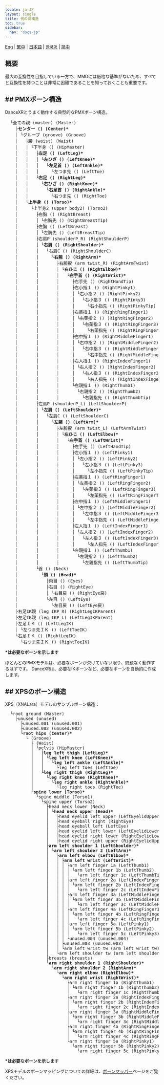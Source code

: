 ```yaml
---
locale: ja-JP
layout: single
title: 例の骨構造
toc: true
sidebar:
  nav: "docs-jp"
---
```

[Eng](/dancexr/features/bones) | [繁中](/tw/dancexr/features/bones) | [日本語](/jp/dancexr/features/bones) | [한국어](/kr/dancexr/features/bones) | [简中](/zh/dancexr/features/bones)

## 概要

最大の互換性を目指している一方で、MMDには厳格な基準がないため、すべてと互換性を持つことは非常に困難であることを知っておくことも重要です。
## ## PMXボーン構造
DanceXRとうまく動作する典型的なPMXボーン構造。

<pre>
  └全ての親 (master) (Master)
    ├<b>センター () (Center)*</b>
    │ └グルーブ (groove) (Groove)
    │   ├腰 (waist) (Waist)
    │   │ └下半身 () (HipMaster)
    │   │   ├<b>左足 () (LeftLeg)*</b>
    │   │   │ └<b>左ひざ () (LeftKnee)*</b>
    │   │   │   └<b>左足首 () (LeftAnkle)*</b>
    │   │   │     └左つま先 () (LeftToe)
    │   │   └<b>右足 () (RightLeg)*</b>
    │   │     └<b>右ひざ () (RightKnee)*</b>
    │   │       └<b>右足首 () (RightAnkle)*</b>
    │   │         └右つま先 () (RightToe)
    │   └<b>上半身 () (Torso)*</b>
    │     └上半身2 (upper body2) (Torso2)
    │       ├右胸 () (RightBreast)
    │       │ └右胸先 () (RightBreastTip)
    │       ├左胸 () (LeftBreast)
    │       │ └左胸先 () (LeftBreastTip)
    │       ├右肩P (shoulderP_R) (RightShoulderP)
    │       │ └<b>右肩 () (RightShoulder)*</b>
    │       │   └右肩C () (RightShoulderC)
    │       │     └<b>右腕 () (RightArm)*</b>
    │       │       ├右腕捩 (arm twist_R) (RightArmTwist)
    │       │       │ └<b>右ひじ () (RightElbow)*</b>
    │       │       │   └<b>右手首 () (RightWrist)*</b>
    │       │       │     ├右手先 () (RightHandTip)
    │       │       │     ├右小指１ () (RightPinky1)
    │       │       │     │ └右小指２ () (RightPinky2)
    │       │       │     │   └右小指３ () (RightPinky3)
    │       │       │     │     └右小指先 () (RightPinkyTip)
    │       │       │     ├右薬指１ () (RightRingFinger1)
    │       │       │     │ └右薬指２ () (RightRingFinger2)
    │       │       │     │   └右薬指３ () (RightRingFinger3)
    │       │       │     │     └右薬指先 () (RightRingFingerTip)
    │       │       │     ├右中指１ () (RightMiddleFinger1)
    │       │       │     │ └右中指２ () (RightMiddleFinger2)
    │       │       │     │   └右中指３ () (RightMiddleFinger3)
    │       │       │     │     └右中指先 () (RightMiddleFingerTip)
    │       │       │     ├右人指１ () (RightIndexFinger1)
    │       │       │     │ └右人指２ () (RightIndexFinger2)
    │       │       │     │   └右人指３ () (RightIndexFinger3)
    │       │       │     │     └右人指先 () (RightIndexFingerTip)
    │       │       │     └右親指１ () (RightThumb1)
    │       │       │       └右親指２ () (RightThumb2)
    │       │       │         └右親指先 () (RightThumbTip)
    │       ├左肩P (shoulderP_L) (LeftShoulderP)
    │       │ └<b>左肩 () (LeftShoulder)*</b>
    │       │   └左肩C () (LeftShoulderC)
    │       │     └<b>左腕 () (LeftArm)*</b>
    │       │       ├左腕捩 (arm twist_L) (LeftArmTwist)
    │       │       │ └<b>左ひじ () (LeftElbow)*</b>
    │       │       │   └<b>左手首 () (LeftWrist)*</b>
    │       │       │     ├左手先 () (LeftHandTip)
    │       │       │     ├左小指１ () (LeftPinky1)
    │       │       │     │ └左小指２ () (LeftPinky2)
    │       │       │     │   └左小指３ () (LeftPinky3)
    │       │       │     │     └左小指先 () (LeftPinkyTip)
    │       │       │     ├左薬指１ () (LeftRingFinger1)
    │       │       │     │ └左薬指２ () (LeftRingFinger2)
    │       │       │     │   └左薬指３ () (LeftRingFinger3)
    │       │       │     │     └左薬指先 () (LeftRingFingerTip)
    │       │       │     ├左中指１ () (LeftMiddleFinger1)
    │       │       │     │ └左中指２ () (LeftMiddleFinger2)
    │       │       │     │   └左中指３ () (LeftMiddleFinger3)
    │       │       │     │     └左中指先 () (LeftMiddleFingerTip)
    │       │       │     ├左人指１ () (LeftIndexFinger1)
    │       │       │     │ └左人指２ () (LeftIndexFinger2)
    │       │       │     │   └左人指３ () (LeftIndexFinger3)
    │       │       │     │     └左人指先 () (LeftIndexFingerTip)
    │       │       │     └左親指１ () (LeftThumb1)
    │       │       │       └左親指２ () (LeftThumb2)
    │       │       │         └左親指先 () (LeftThumbTip)
    │       └首 () (Neck)
    │         └<b>頭 () (Head)*</b>
    │           ├両目 () (Eyes)
    │           ├右目 () (RightEye)
    │           │ └右目戻 () (RightEye戻)
    │           └左目 () (LeftEye)
    │             └左目戻 () (LeftEye戻)
    ├右足IK親 (leg IKP_R) (RightLegIKParent)
    ├左足IK親 (leg IKP_L) (LeftLegIKParent)
    ├左足ＩＫ () (LeftLegIK)
    │ └左つま先ＩＫ () (LeftToeIK)
    └右足ＩＫ () (RightLegIK)
      └右つま先ＩＫ () (RightToeIK)
</pre>
<b>*は必要なボーンを示します</b>

ほとんどのPMXモデルは、必要なボーンが欠けていない限り、問題なく動作するはずです。 DanceXRは、必要なIKボーンなど、必要なボーンを自動的に作成します。
## ## XPSのボーン構造
XPS（XNALara）モデルのサンプルボーン構造：
<pre>
  └root ground (Master)
    ├unused (unused)
      ├unused.001 (unused.001)
      ├unused.002 (unused.002)
      └<b>root hips (Center)*</b>
        └ (Groove)
          ├ (Waist)
          │ └pelvis (HipMaster)
          │   ├<b>leg left thigh (LeftLeg)*</b>
          │   │ └<b>leg left knee (LeftKnee)*</b>
          │   │   └<b>leg left ankle (LeftAnkle)*</b>
          │   │     └leg left toes (LeftToe)
          │   └<b>leg right thigh (RightLeg)*</b>
          │     └<b>leg right knee (RightKnee)*</b>
          │       └<b>leg right ankle (RightAnkle)*</b>
          │         └leg right toes (RightToe)
          └<b>spine lower (Torso)*</b>
            └spine middle (Torso1)
              └spine upper (Torso2)
                ├head neck lower (Neck)
                │ └<b>head neck upper (Head)*</b>
                │   ├head eyelid left upper (LeftEyelidUpper)
                │   ├head eyeball right (RightEye)
                │   ├head eyeball left (LeftEye)
                │   ├head eyelid left lower (LeftEyelidLower)
                │   ├head eyelid right lower (RightEyelidLower)
                │   ├head eyelid right upper (RightEyelidUpper)
                ├<b>arm left shoulder 1 (LeftShoulder)*</b>
                │ └<b>arm left shoulder 2 (LeftArm)*</b>
                │   ├<b>arm left elbow (LeftElbow)*</b>
                │   │ ├<b>arm left wrist (LeftWrist)*</b>
                │   │ │ ├arm left finger 1a (LeftThumb1)
                │   │ │ │ └arm left finger 1b (LeftThumb2)
                │   │ │ │   └arm left finger 1c (LeftThumbTip)
                │   │ │ ├arm left finger 2a (LeftIndexFinger1)
                │   │ │ │ └arm left finger 2b (LeftIndexFinger2)
                │   │ │ │   └arm left finger 2c (LeftIndexFinger3)
                │   │ │ ├arm left finger 3a (LeftMiddleFinger1)
                │   │ │ │ └arm left finger 3b (LeftMiddleFinger2)
                │   │ │ │   └arm left finger 3c (LeftMiddleFinger3)
                │   │ │ ├arm left finger 4a (LeftRingFinger1)
                │   │ │ │ └arm left finger 4b (LeftRingFinger2)
                │   │ │ │   └arm left finger 4c (LeftRingFinger3)
                │   │ │ ├arm left finger 5a (LeftPinky1)
                │   │ │ │ └arm left finger 5b (LeftPinky2)
                │   │ │ │   └arm left finger 5c (LeftPinky3)
                │   │ │ └unused.004 (unused.004)
                │   │ ├unused.003 (unused.003)
                │   │ └arm left wrist tw (arm left wrist tw)
                │   └arm left shoulder tw (arm left shoulder tw)
                ├breasts (breasts)
                └<b>arm right shoulder 1 (RightShoulder)*</b>
                  └<b>arm right shoulder 2 (RightArm)*</b>
                    └<b>arm right elbow (RightElbow)*</b>
                      └<b>arm right wrist (RightWrist)*</b>
                        ├arm right finger 1a (RightThumb1)
                        │ └arm right finger 1b (RightThumb2)
                        │   └arm right finger 1c (RightThumbTip)
                        ├arm right finger 2a (RightIndexFinger1)
                        │ └arm right finger 2b (RightIndexFinger2)
                        │   └arm right finger 2c (RightIndexFinger3)
                        ├arm right finger 3a (RightMiddleFinger1)
                        │ └arm right finger 3b (RightMiddleFinger2)
                        │   └arm right finger 3c (RightMiddleFinger3)
                        ├arm right finger 4a (RightRingFinger1)
                        │ └arm right finger 4b (RightRingFinger2)
                        │   └arm right finger 4c (RightRingFinger3)
                        └arm right finger 5a (RightPinky1)
                          └arm right finger 5b (RightPinky2)
                            └arm right finger 5c (RightPinky3)
</pre>
<b>*は必要なボーンを示します</b>

XPSモデルのボーンマッピングについての詳細は、[ボーンマッパー](bone_mapper)ページをご覧ください。